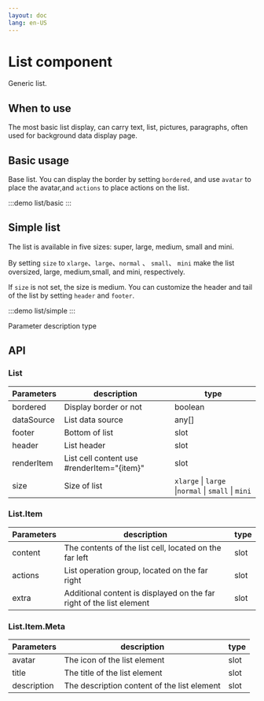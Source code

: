 ```yaml
---
layout: doc
lang: en-US
---
```


# List component

Generic list.

## When to use

The most basic list display, can carry text, list, pictures, paragraphs, often used for background data display page.

## Basic usage

Base list. You can display the border by setting `bordered`, and use `avatar` to place the avatar,and `actions` to place actions on the list.

:::demo
list/basic
:::

## Simple list

The list is available in five sizes: super, large, medium, small and mini.

By setting `size` to `xlarge`、`large`、`normal` 、 `small`、 `mini` make the list oversized, large, medium,small, and mini, respectively.

If `size` is not set, the size is medium. You can customize the header and tail of the list by setting `header` and `footer`.

:::demo
list/simple
:::

Parameter description type

## API

### List

| Parameters | description                                | type                                                |
| ---------- | ------------------------------------------ | --------------------------------------------------- |
| bordered   | Display border or not                      | boolean                                             |
| dataSource | List data source                           | any\[]                                              |
| footer     | Bottom of list                             | slot                                                |
| header     | List header                                | slot                                                |
| renderItem | List cell content use #renderItem="{item}" | slot                                                |
| size       | Size of list                               | `xlarge` \| `large` \|`normal` \| `small` \| `mini` |

### List.Item

| Parameters | description                                                          | type |
| ---------- | -------------------------------------------------------------------- | ---- |
| content    | The contents of the list cell, located on the far left               | slot |
| actions    | List operation group, located on the far right                       | slot |
| extra      | Additional content is displayed on the far right of the list element | slot |

### List.Item.Meta

| Parameters  | description                                 | type |
| ----------- | ------------------------------------------- | ---- |
| avatar      | The icon of the list element                | slot |
| title       | The title of the list element               | slot |
| description | The description content of the list element | slot |
